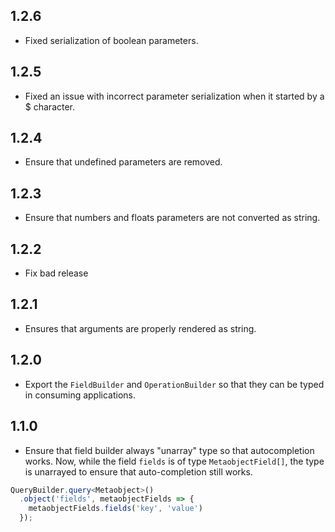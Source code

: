 ## 1.2.6

* Fixed serialization of boolean parameters.

## 1.2.5

* Fixed an issue with incorrect parameter serialization when it started by a $ character.

## 1.2.4

* Ensure that undefined parameters are removed.

## 1.2.3

* Ensure that numbers and floats parameters are not converted as string.

## 1.2.2

* Fix bad release

## 1.2.1

* Ensures that arguments are properly rendered as string.

## 1.2.0

* Export the `FieldBuilder` and `OperationBuilder` so that they can be typed in consuming applications.

## 1.1.0

* Ensure that field builder always "unarray" type so that autocompletion works. Now, while the field `fields` is of
type `MetaobjectField[]`, the type is unarrayed to ensure that auto-completion still works.

```ts
QueryBuilder.query<Metaobject>()
  .object('fields', metaobjectFields => {
    metaobjectFields.fields('key', 'value')
  });
```